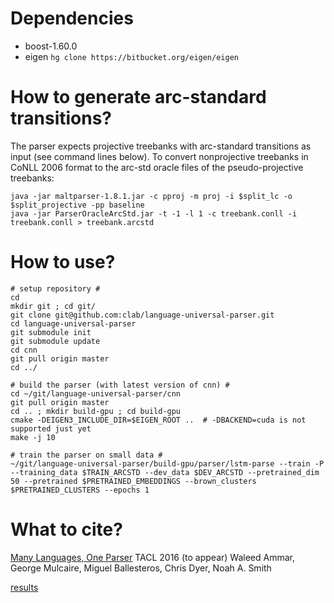 # Dependencies
* boost-1.60.0
* eigen `hg clone https://bitbucket.org/eigen/eigen`

# How to generate arc-standard transitions?
The parser expects projective treebanks with arc-standard transitions as input (see command lines below). To convert nonprojective treebanks in CoNLL 2006 format to the arc-std oracle files of the pseudo-projective treebanks:    
```    
java -jar maltparser-1.8.1.jar -c pproj -m proj -i $split_lc -o $split_projective -pp baseline
java -jar ParserOracleArcStd.jar -t -1 -l 1 -c treebank.conll -i treebank.conll > treebank.arcstd
```

# How to use?
```
# setup repository #
cd
mkdir git ; cd git/
git clone git@github.com:clab/language-universal-parser.git
cd language-universal-parser
git submodule init
git submodule update
cd cnn
git pull origin master
cd ../

# build the parser (with latest version of cnn) #
cd ~/git/language-universal-parser/cnn
git pull origin master
cd .. ; mkdir build-gpu ; cd build-gpu
cmake -DEIGEN3_INCLUDE_DIR=$EIGEN_ROOT ..  # -DBACKEND=cuda is not supported just yet
make -j 10

# train the parser on small data #
~/git/language-universal-parser/build-gpu/parser/lstm-parse --train -P --training_data $TRAIN_ARCSTD --dev_data $DEV_ARCSTD --pretrained_dim 50 --pretrained $PRETRAINED_EMBEDDINGS --brown_clusters $PRETRAINED_CLUSTERS --epochs 1
```

# What to cite?
[Many Languages, One Parser](http://arxiv.org/abs/1602.01595) TACL 2016 (to appear)
Waleed Ammar, George Mulcaire, Miguel Ballesteros, Chris Dyer, Noah A. Smith

[results](https://github.com/clab/language-universal-parser/tree/084eed3b1510fc893c4c92474cdcea1d7c58aa7c)
